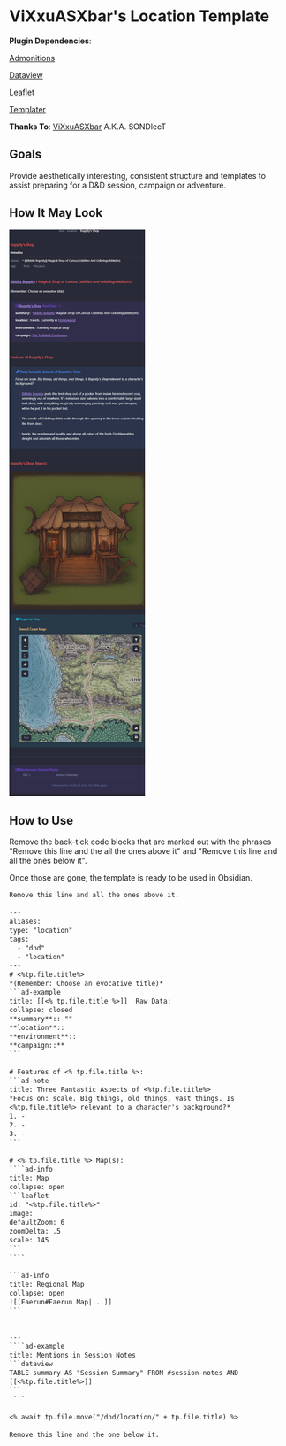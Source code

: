 # ViXxuASXbar's Location Template

**Plugin Dependencies**: 

[Admonitions](https://github.com/valentine195/obsidian-admonition)

[Dataview](https://github.com/blacksmithgu/obsidian-dataview)

[Leaflet](https://github.com/valentine195/obsidian-leaflet-plugin)

[Templater](https://github.com/SilentVoid13/Templater)

**Thanks To**: [ViXxuASXbar](https://github.com/SONDLecT/obsidian-dm-templates) A.K.A. SONDlecT


## Goals
Provide aesthetically interesting, consistent structure and templates to assist preparing for a D&D session, campaign or adventure.


## How It May Look

![](../Z_Images/SONDLecT_Location.png)


## How to Use
Remove the back-tick code blocks that are marked out with the phrases "Remove this line and the all the ones above it" and "Remove this line and all the ones below it". 

Once those are gone, the template is ready to be used in Obsidian. 


``````
Remove this line and all the ones above it.

---
aliases:
type: "location"
tags:
  - "dnd"
  - "location"
---
# <%tp.file.title%>
*(Remember: Choose an evocative title)*
```ad-example
title: [[<% tp.file.title %>]]  Raw Data:
collapse: closed
**summary**:: ""
**location**:: 
**environment**:: 
**campaign::** 
```

# Features of <% tp.file.title %>:
```ad-note
title: Three Fantastic Aspects of <%tp.file.title%>
*Focus on: scale. Big things, old things, vast things. Is <%tp.file.title%> relevant to a character's background?*
1. -
2. -
3. -
```

# <% tp.file.title %> Map(s):
````ad-info
title: Map
collapse: open
```leaflet
id: "<%tp.file.title%>" 
image:   
defaultZoom: 6 
zoomDelta: .5 
scale: 145
```
````

```ad-info
title: Regional Map
collapse: open
![[Faerun#Faerun Map|...]]
```


---
````ad-example
title: Mentions in Session Notes
```dataview
TABLE summary AS "Session Summary" FROM #session-notes AND [[<%tp.file.title%>]]
```
````

<% await tp.file.move("/dnd/location/" + tp.file.title) %>

Remove this line and the one below it.
``````